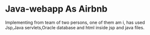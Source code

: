 # Java-webapp As Airbnb
Implementing from team of two persons, one of them am i, has used Jsp,Java servlets,Oracle database
and html inside jsp and java files.
